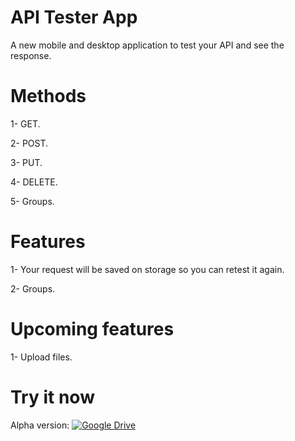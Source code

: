 # API Tester App

A new mobile and desktop application to test your API and see the response.

# Methods
1- GET.

2- POST.

3- PUT.

4- DELETE.

5- Groups.

# Features
1- Your request will be saved on storage so you can retest it again.

2- Groups.

# Upcoming features

1- Upload files.



# Try it now

 Alpha version: 
[![Google Drive](https://img.shields.io/badge/Google%20Drive-4285F4?style=for-the-badge&logo=googledrive&logoColor=white)](https://drive.google.com/file/d/1idy5NHrlQTvxIOCV3Bf_XXI3Lu-rS60q/view?usp=sharing)



